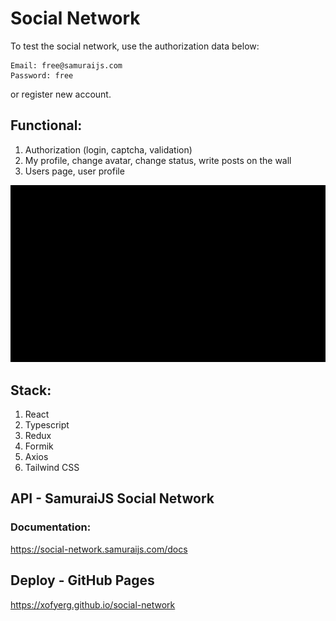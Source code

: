 # Social Network

To test the social network, use the authorization data below:

    Email: free@samuraijs.com
    Password: free

or register new account.

## Functional:
1. Authorization (login, captcha, validation)
2. My profile, change avatar, change status, write posts on the wall
3. Users page, user profile

![show-app](src/assets/show-app.gif)

## Stack:
1. React
2. Typescript
3. Redux
4. Formik
5. Axios
6. Tailwind CSS

## API - SamuraiJS Social Network

### Documentation:
https://social-network.samuraijs.com/docs

## Deploy - GitHub Pages
https://xofyerg.github.io/social-network

